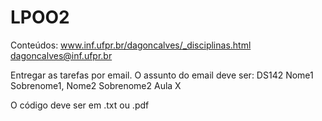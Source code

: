 # LPOO2

Conteúdos: www.inf.ufpr.br/dagoncalves/_disciplinas.html
dagoncalves@inf.ufpr.br

Entregar as tarefas por email.
O assunto do email deve ser: DS142 Nome1 Sobrenome1, Nome2 Sobrenome2 Aula X

O código deve ser em .txt ou .pdf
